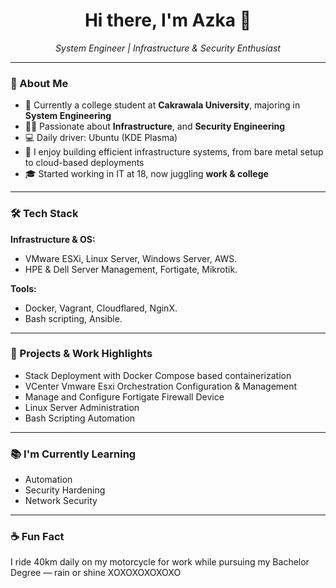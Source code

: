 <h1 align="center">Hi there, I'm Azka 👋</h1>
<p align="center">
  <i>System Engineer | Infrastructure & Security Enthusiast</i>
</p>

---

### 🚀 About Me

- 🏫 Currently a college student at **Cakrawala University**, majoring in **System Engineering**
- 👨‍💻 Passionate about **Infrastructure**, and **Security Engineering**
- 💻 Daily driver: Ubuntu (KDE Plasma)
- 🧠 I enjoy building efficient infrastructure systems, from bare metal setup to cloud-based deployments
- 🎓 Started working in IT at 18, now juggling **work & college**

---

### 🛠️ Tech Stack

**Infrastructure & OS:**
- VMware ESXi, Linux Server, Windows Server, AWS.
- HPE & Dell Server Management, Fortigate, Mikrotik.

**Tools:**
- Docker, Vagrant, Cloudflared, NginX.
- Bash scripting, Ansible.

---

### 📌 Projects & Work Highlights

- Stack Deployment with Docker Compose based containerization
- VCenter Vmware Esxi Orchestration Configuration & Management
- Manage and Configure Fortigate Firewall Device
- Linux Server Administration
- Bash Scripting Automation

---

### 📚 I'm Currently Learning

- Automation
- Security Hardening
- Network Security

---

### ☕ Fun Fact

I ride 40km daily on my motorcycle for work while pursuing my Bachelor Degree — rain or shine XOXOXOXOXOXO
